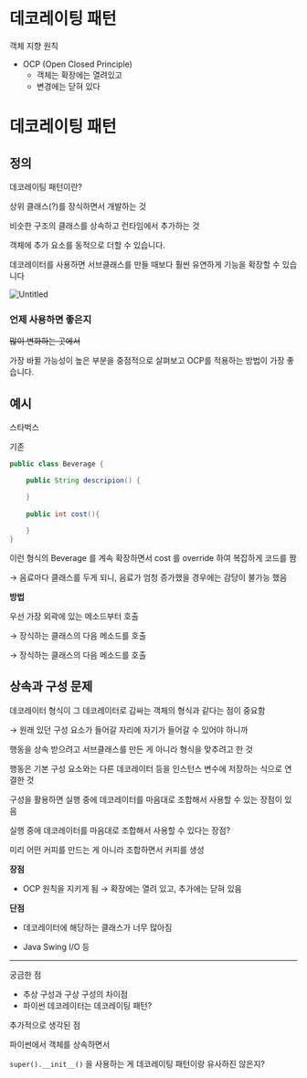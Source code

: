 # 데코레이팅 패턴

객체 지향 원칙

- OCP (Open Closed Principle)
    - 객체는 확장에는 열려있고
    - 변경에는 닫혀 있다
    

# 데코레이팅 패턴

## 정의

데코레이팅 패턴이란?

상위 클래스(?)를 장식하면서 개발하는 것

비슷한 구조의 클래스를 상속하고 런타임에서 추가하는 것

객체에 추가 요소를 동적으로 더할 수 있습니다.

데코레이터를 사용하면 서브클래스를 만들 때보다 훨씬 유연하게 기능을 확장할 수 있습니다

![Untitled](%E1%84%83%E1%85%A6%E1%84%8F%E1%85%A9%E1%84%85%E1%85%A6%E1%84%8B%E1%85%B5%E1%84%90%E1%85%B5%E1%86%BC%20%E1%84%91%E1%85%A2%E1%84%90%E1%85%A5%E1%86%AB%20f74582b1ce4f4e2389ac7f89eaca36b4/Untitled.png)

### 언제 사용하면 좋은지

~~많이 변화하는 곳에서~~

가장 바뀔 가능성이 높은 부분을 중점적으로 살펴보고 OCP를 적용하는 방법이 가장 좋습니다.

## 예시

스타벅스

기존

```java
public class Beverage {

	public String descripion() {

	}
	
	public int cost(){
	
	}
}

```

이런 형식의 Beverage 를 계속 확장하면서 cost 를 override 하여 복잡하게 코드를 짬

→ 음료마다 클래스를 두게 되니, 음료가 엄청 증가했을 경우에는 감당이 불가능 했음

**방법**

우선 가장 외곽에 있는 메소드부터 호출

→ 장식하는 클래스의 다음 메소드를 호출

→ 장식하는 클래스의 다음 메소드를 호출

## 상속과 구성 문제

데코레이터 형식이 그 데코레이터로 감싸는 객체의 형식과 같다는 점이 중요함

→ 원래 있던 구성 요소가 들어갈 자리에 자기가 들어갈 수 있어야 하니까

행동을 상속 받으려고 서브클래스를 만든 게 아니라 형식을 맞추려고 한 것

행동은 기본 구성 요소와는 다른 데코레이터 등을 인스턴스 변수에 저장하는 식으로 연결한 것

구성을 활용하면 실행 중에 데코레이터를 마음대로 조합해서 사용할 수 있는 장점이 있음

실행 중에 데코레이터를 마음대로 조합해서 사용할 수 있다는 장점?

미리 어떤 커피를 만드는 게 아니라 조합하면서 커피를 생성

**장점**

- OCP 원칙을 지키게 됨 → 확장에는 열려 있고, 추가에는 닫혀 있음

**단점**

- 데코레이터에 해당하는 클래스가 너무 많아짐

- Java Swing I/O 등

---

궁금한 점

- 추상 구성과 구상 구성의 차이점
- 파이썬 데코레이터는 데코레이팅 패턴?

추가적으로 생각된 점

파이썬에서 객체를 상속하면서

`super().__init__()` 을 사용하는 게 데코레이팅 패턴이랑 유사하진 않은지?